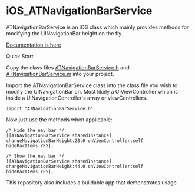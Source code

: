 iOS_ATNavigationBarService
==========================

ATNavigationBarService is an iOS class which mainly provides methods for modifying the UINavigationBar height on the fly.

[Documentation is here](http://afewdevelopers.com/ATNavigationBarService/)

Quick Start

Copy the class files [ATNavigationBarService.h](ATNavigationBarService.h) and [ATNavigationBarService.m](ATNavigationBarService.m) into your project.

Import the ATNavigationBarService class into the class file you wish to modify the UINavigationBar on.
Most likely a UIViewController which is inside a UINavigationController's array or viewControllers.

    import "ATNavigationBarService.h"

Now just use the methods when applicable:

    /* Hide the nav bar */
    [[ATNavigationBarService sharedInstance] changeNavigationBarHeight:20.0 onViewController:self hideBarItems:YES];

    /* Show the nav bar */
    [[ATNavigationBarService sharedInstance] changeNavigationBarHeight:44.0 onViewController:self hideBarItems:YES];

This repository also includes a buildable app that demonstrates usage. 
